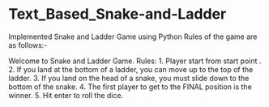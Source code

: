 # Text_Based_Snake-and-Ladder
Implemented Snake and Ladder Game using Python 
Rules of the game are as follows:-

Welcome to Snake and Ladder Game.
    Rules:
      1. Player start from start point .
      2. If you land at the bottom of a ladder, you can move up to the top of the ladder.
      3. If you land on the head of a snake, you must slide down to the bottom of the snake.
      4. The first player to get to the FINAL position is the winner.
      5. Hit enter to roll the dice.
